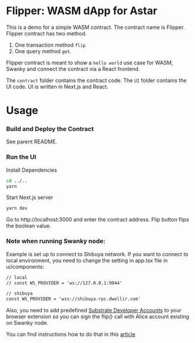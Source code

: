 # Flipper: WASM dApp for Astar

This is a demo for a simple WASM contract. The contract name is Flipper. 
Flipper contract has two method. 
1. One transaction method `flip` 
2. One query method `get`. 

Flipper contract is meant to show a `hello world` use case for WASM, Swanky and connect the contract via a React frontend.

The `contract` folder contains the contract code. The `UI` folder contains the UI code. UI is written in Next.js and React.

# Usage

### Build and Deploy the Contract

See parent README.

### Run the UI

Install Dependencies

```bash
cd ../..
yarn
```

Start Next.js server

```bash
yarn dev
```

Go to http://localhost:3000 and enter the contract address. Flip button flips the boolean value.

### Note when running Swanky node:

Example is set up to connect to Shibuya network. If you want to connect to local environment, you need to change the setting in app.tsx file in ui/components:

```txt
// local
// const WS_PROVIDER = 'ws://127.0.0.1:9944'

// shibuya
const WS_PROVIDER = 'wss://shibuya-rpc.dwellir.com'
```

Also, you need to add predefined [Substrate Developer Accounts](https://polkadot.js.org/docs/keyring/start/suri/#dev-accounts) to your browser extension so you can sign the flip() call with Alice account existing on Swanky node. 

You can find instructions how to do that in this [article](https://mirror.xyz/0x4659B666AC0e8D4c5D1B66eC5DCd57BAF2dA350B/bGFJYZhxBojZd0Dx6DEo8OifrJgIwNxwQ4CITWixUZw)
